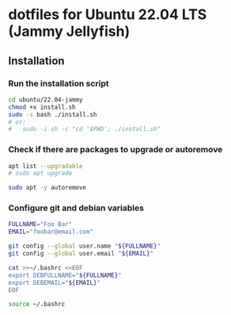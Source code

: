 # dotfiles for Ubuntu 22.04 LTS (Jammy Jellyfish)

## Installation

### Run the installation script

```sh
cd ubuntu/22.04-jammy
chmod +x install.sh
sudo -s bash ./install.sh
# or:
#   sudo -i sh -c "cd '$PWD'; ./install.sh"
```

### Check if there are packages to upgrade or autoremove

```sh
apt list --upgradable
# sudo apt upgrade

sudo apt -y autoremove
```

### Configure git and debian variables

```sh
FULLNAME="Foo Bar"
EMAIL="foobar@email.com"

git config --global user.name "${FULLNAME}"
git config --global user.email "${EMAIL}"

cat >>~/.bashrc <<EOF
export DEBFULLNAME="${FULLNAME}"
export DEBEMAIL="${EMAIL}"
EOF

source ~/.bashrc
```
